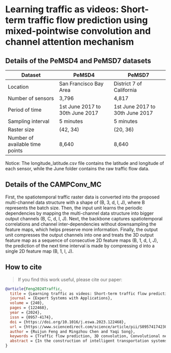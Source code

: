 # Learning traffic as videos: Short-term traffic flow prediction using mixed-pointwise convolution and channel attention mechanism

## Details of the PeMSD4 and PeMSD7 datasets

| Dataset                  | PeMSD4                           | PeMSD7                        |
|--------------------------|----------------------------------|-------------------------------|
| Location                 | San Francisco Bay Area           | District 7 of California     |
| Number of sensors        | 3,796                            | 4,817                         |
| Period of time           | 1st June 2017 to 30th June 2017 | 1st June 2017 to 30th June 2017 |
| Sampling interval        | 5 minutes                        | 5 minutes                     |
| Raster size              | (42, 34)                         | (20, 36)                      |
| Number of available time points | 8,640                    | 8,640                         |

Notice: The longitude_latitude.csv file contains the latitude and longitude of each sensor, while the June folder contains the raw traffic flow data.

## Details of the CAMPConv_MC

First, the spatiotemporal traffic raster data is converted into the proposed multi-channel data structure with a shape of (B, 3, d, I, J), where B represents the batch size. Then, the input unit learns the periodic dependencies by mapping the multi-channel data structure into bigger output channels (B, C, d, I, J). Next, the backbone captures spatiotemporal correlations and channel inter-dependencies without downsampling the feature maps, which helps preserve more information. Finally, the output unit compresses the output channels into one and treats the 3D output feature map as a sequence of consecutive 2D feature maps (B, 1, d, I, J), the prediction of the next time interval is made by compressing d into a single 2D feature map (B, 1, I, J).

## How to cite

> If you find this work useful, please cite our paper:

```bibtex
@article{Feng2024Traffic,
  title = {Learning traffic as videos: Short-term traffic flow prediction using mixed-pointwise convolution and channel attention mechanism},
  journal = {Expert Systems with Applications},
  volume = {240},
  pages = {122468},
  year = {2024},
  issn = {0957-4174},
  doi = {https://doi.org/10.1016/j.eswa.2023.122468},
  url = {https://www.sciencedirect.com/science/article/pii/S0957417423029706},
  author = {Ruijun Feng and Mingzhou Chen and Yaqi Song},
  keywords = {Traffic flow prediction, 3D convolution, Convolutional neural network, Channel attention mechanism, Pointwise convolution, Multi-channel data structure},
  abstract = {In the construction of intelligent transportation systems, short-term traffic flow prediction is of great significance for the advancement of traffic network management. But due to the presence of many complex factors in both spatial and temporal domains, it remains a complex and challenging task. Existing literature usually employs the convolutional neural network (CNN)-based methods in capturing spatiotemporal correlations. These CNN-based methods often use a single-channel data structure to represent different periodic patterns, which makes the model susceptible to over-parameterization when capturing periodic dependencies and prone to information loss after convolution. To overcome these limitations, this paper presents a hybrid deep learning method for short-term traffic flow prediction. In this method, a video-shaped multi-channel data structure is designed to represent different periodic patterns more efficiently. Next, a new mixed-pointwise convolution is introduced for capturing periodic dependencies without the negative impacts mentioned above. Lastly, an improved channel attention mechanism is proposed to learn channel inter-dependencies with controllable parameter usage. The proposed method is lightweight, yet highly effective. Compared to the state-of-the-art baseline method, it reduces the root mean squared error by up to 6.7% on the PeMSD4 dataset and 13.3% on the PeMSD7 dataset, while also achieving substantial improvement in two additional metrics, exhibiting strong robustness and great scalability across various settings.}
}

